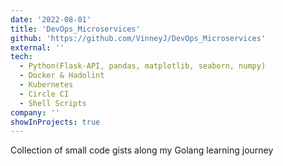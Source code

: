 ```yaml
---
date: '2022-08-01'
title: 'DevOps_Microservices'
github: 'https://github.com/VinneyJ/DevOps_Microservices'
external: ''
tech:
  - Python(Flask-API, pandas, matplotlib, seaborn, numpy)
  - Docker & Hadolint
  - Kubernetes
  - Circle CI
  - Shell Scripts
company: ''
showInProjects: true
---
```


Collection of small code gists along my Golang learning journey